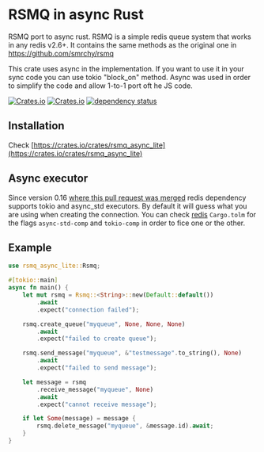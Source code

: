 # RSMQ in async Rust

RSMQ port to async rust. RSMQ is a simple redis queue system that works in any redis v2.6+. It contains the same methods as the original one in https://github.com/smrchy/rsmq

This crate uses async in the implementation. If you want to use it in your sync code you can use tokio "block_on" method. Async was used in order to simplify the code and allow 1-to-1 port oft he JS code.

[![Crates.io](https://img.shields.io/crates/v/rsmq_async_lite)](https://crates.io/crates/rsmq_async_lite) [![Crates.io](https://img.shields.io/crates/l/rsmq_async_lite)](https://choosealicense.com/licenses/mit/) [![dependency status](https://deps.rs/crate/rsmq_async_lite/2.3.0/status.svg)](https://deps.rs/crate/rsmq_async_lite)

## Installation

Check [https://crates.io/crates/rsmq_async_lite](https://crates.io/crates/rsmq_async_lite)

## Async executor

Since version 0.16 [where this pull request was merged](https://github.com/mitsuhiko/redis-rs/issues/280) redis dependency supports tokio and async_std executors. By default it will guess what you are using when creating the connection. You can check [redis](https://github.com/mitsuhiko/redis-rs/blob/master/Cargo.toml) `Cargo.tolm` for the flags `async-std-comp` and `tokio-comp` in order to fice one or the other.


## Example

```rust
use rsmq_async_lite::Rsmq;

#[tokio::main]
async fn main() {
    let mut rsmq = Rsmq::<String>::new(Default::default())
        .await
        .expect("connection failed");

    rsmq.create_queue("myqueue", None, None, None)
        .await
        .expect("failed to create queue");

    rsmq.send_message("myqueue", &"testmessage".to_string(), None)
        .await
        .expect("failed to send message");

    let message = rsmq
        .receive_message("myqueue", None)
        .await
        .expect("cannot receive message");

    if let Some(message) = message {
        rsmq.delete_message("myqueue", &message.id).await;
    }
}
```
